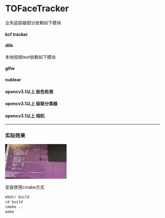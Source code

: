 # TOFaceTracker

业务追踪器部分依赖如下模块
#### kcf tracker
#### dlib

本地视频test依赖如下模块
#### glfw
#### nuklear
#### opencv3.1以上 肤色检测
#### opencv3.1以上 级联分类器
#### opencv3.1以上 相机

<HR style="border:10 double #000000" width="100%" SIZE=5>

### 实际效果
![实际效果](https://github.com/TinySlik/TOFaceTracker/blob/master/res/IMG_1728.gif?raw=true)

安装使用cmake方式
```
mkdir build 
cd build 
cmake ..
make
```


